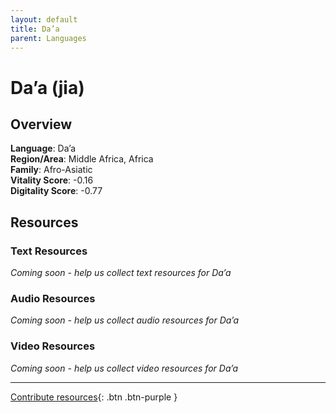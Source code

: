 ```yaml
---
layout: default
title: Da’a
parent: Languages
---
```


# Da’a (jia)

## Overview

**Language**: Da’a  
**Region/Area**: Middle Africa, Africa  
**Family**: Afro-Asiatic  
**Vitality Score**: -0.16  
**Digitality Score**: -0.77  

## Resources

### Text Resources
*Coming soon - help us collect text resources for Da’a*

### Audio Resources
*Coming soon - help us collect audio resources for Da’a*

### Video Resources
*Coming soon - help us collect video resources for Da’a*

---

[Contribute resources](https://fairtrain.github.io/){: .btn .btn-purple }
